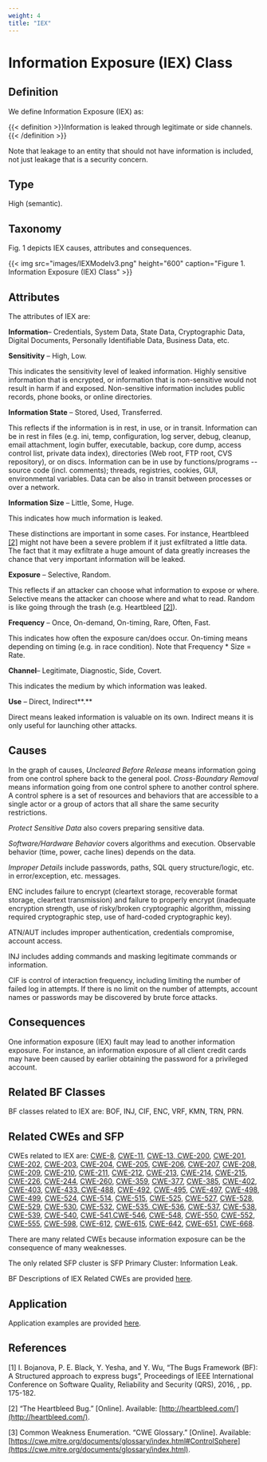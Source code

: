 ```yaml
---
weight: 4
title: "IEX"
---
```

# Information Exposure (IEX) Class

## Definition

We define Information Exposure (IEX) as:

{{< definition >}}Information is leaked through legitimate or side channels.{{< /definition >}}

Note that leakage to an entity that should not have information is included, not just leakage that is a security concern.

## Type

High (semantic).

## Taxonomy

Fig. 1 depicts IEX causes, attributes and consequences.

{{< img src="images/IEXModelv3.png" height="600" caption="Figure 1. Information Exposure (IEX) Class" >}}

## Attributes

The attributes of IEX are:

**Information**– Credentials, System Data, State Data, Cryptographic Data, Digital Documents, Personally Identifiable Data, Business Data, etc.

**Sensitivity** – High, Low.

This indicates the sensitivity level of leaked information. Highly sensitive information that is encrypted, or information that is non-sensitive would not result in harm if and exposed. Non-sensitive information includes public records, phone books, or online directories.

**Information State** – Stored, Used, Transferred.

This reflects if the information is in rest, in use, or in transit. Information can be in rest in files (e.g. ini, temp, configuration, log server, debug, cleanup, email attachment, login buffer, executable, backup, core dump, access control list, private data index), directories (Web root, FTP root, CVS repository), or on discs. Information can be in use by functions/programs -- source code (incl. comments); threads, registries, cookies, GUI, environmental variables. Data can be also in transit between processes or over a network.

**Information Size** – Little, Some, Huge.

This indicates how much information is leaked.

These distinctions are important in some cases. For instance, Heartbleed [\[2\]](#2) might not have been a severe problem if it just exfiltrated a little data. The fact that it may exfiltrate a huge amount of data greatly increases the chance that very important information will be leaked.

**Exposure** – Selective, Random.

This reflects if an attacker can choose what information to expose or where. Selective means the attacker can choose where and what to read. Random is like going through the trash (e.g. Heartbleed [\[2\]](#2)).

**Frequency** – Once, On-demand, On-timing, Rare, Often, Fast.

This indicates how often the exposure can/does occur. On-timing means depending on timing (e.g. in race condition). Note that Frequency * Size = Rate.

**Channel**– Legitimate, Diagnostic, Side, Covert.

This indicates the medium by which information was leaked.

**Use** – Direct, Indirect**.**

Direct means leaked information is valuable on its own. Indirect means it is only useful for launching other attacks.

## Causes

In the graph of causes, _Uncleared Before Release_ means information going from one control sphere back to the general pool. _Cross-Boundary Removal_ means information going from one control sphere to another control sphere. A control sphere is a set of resources and behaviors that are accessible to a single actor or a group of actors that all share the same security restrictions.

_Protect Sensitive Data_ also covers preparing sensitive data.

_Software/Hardware Behavior_ covers algorithms and execution. Observable behavior (time, power, cache lines) depends on the data.

_Improper Details_ include passwords, paths, SQL query structure/logic, etc. in error/exception, etc. messages.

ENC includes failure to encrypt (cleartext storage, recoverable format storage, cleartext transmission) and failure to properly encrypt (inadequate encryption strength, use of risky/broken cryptographic algorithm, missing required cryptographic step, use of hard-coded cryptographic key).

ATN/AUT includes improper authentication, credentials compromise, account access.

INJ includes adding commands and masking legitimate commands or information.

CIF is control of interaction frequency, including limiting the number of failed log in attempts. If there is no limit on the number of attempts, account names or passwords may be discovered by brute force attacks.

## Consequences

One information exposure (IEX) fault may lead to another information exposure. For instance, an information exposure of all client credit cards may have been caused by earlier obtaining the password for a privileged account.

## Related BF Classes

BF classes related to IEX are: BOF, INJ, CIF, ENC, VRF, KMN, TRN, PRN.

## Related CWEs and SFP

CWEs related to IEX are: [CWE-8](https://cwe.mitre.org/data/definitions/8.html), [CWE-11](https://cwe.mitre.org/data/definitions/11.html), [CWE-13](https://cwe.mitre.org/data/definitions/13.html)[, CWE-200](https://cwe.mitre.org/data/definitions/200.html), [CWE-201](https://cwe.mitre.org/data/definitions/201.html), [CWE-202](https://cwe.mitre.org/data/definitions/202.html), [CWE-203](https://cwe.mitre.org/data/definitions/203.html), [CWE-204](https://cwe.mitre.org/data/definitions/204.html), [CWE-205](https://cwe.mitre.org/data/definitions/205.html), [CWE-206](https://cwe.mitre.org/data/definitions/206.html), [CWE-207](https://cwe.mitre.org/data/definitions/207.html), [CWE-208](https://cwe.mitre.org/data/definitions/208.html)[, CWE-209](https://cwe.mitre.org/data/definitions/209.html), [CWE-210](https://cwe.mitre.org/data/definitions/210.html), [CWE-211](https://cwe.mitre.org/data/definitions/211.html), [CWE-212](https://cwe.mitre.org/data/definitions/212.html), [CWE-213](https://cwe.mitre.org/data/definitions/213.html), [CWE-214](https://cwe.mitre.org/data/definitions/214.html), [CWE-215](https://cwe.mitre.org/data/definitions/215.html), [CWE-226](https://cwe.mitre.org/data/definitions/226.html), [CWE-244](https://cwe.mitre.org/data/definitions/244.html), [CWE-260](https://cwe.mitre.org/data/definitions/260.html), [CWE-359](https://cwe.mitre.org/data/definitions/359.html), [CWE-377](https://cwe.mitre.org/data/definitions/377.html), [CWE-385](https://cwe.mitre.org/data/definitions/385.html), [CWE-402](https://cwe.mitre.org/data/definitions/402.html), [CWE-403](https://cwe.mitre.org/data/definitions/403.html), [CWE-433](https://cwe.mitre.org/data/definitions/433.html)[, CWE-488](https://cwe.mitre.org/data/definitions/488.html), [CWE-492](https://cwe.mitre.org/data/definitions/492.html), [CWE-495](https://cwe.mitre.org/data/definitions/495.html), [CWE-497](https://cwe.mitre.org/data/definitions/497.html), [CWE-498](https://cwe.mitre.org/data/definitions/498.html), [CWE-499](https://cwe.mitre.org/data/definitions/499.html), [CWE-524](https://cwe.mitre.org/data/definitions/524.html), [CWE-514](https://cwe.mitre.org/data/definitions/514.html), [CWE-515](https://cwe.mitre.org/data/definitions/515.html), [CWE-525](https://cwe.mitre.org/data/definitions/525.html), [CWE-527](https://cwe.mitre.org/data/definitions/527.html), [CWE-528](https://cwe.mitre.org/data/definitions/528.html), [CWE-529](https://cwe.mitre.org/data/definitions/529.html), [CWE-530](https://cwe.mitre.org/data/definitions/530.html), [CWE-532](https://cwe.mitre.org/data/definitions/532.html), [CWE-535](https://cwe.mitre.org/data/definitions/535.html)[, CWE-536](https://cwe.mitre.org/data/definitions/536.html), [CWE-537](https://cwe.mitre.org/data/definitions/537.html), [CWE-538](https://cwe.mitre.org/data/definitions/538.html), [CWE-539](https://cwe.mitre.org/data/definitions/539.html), [CWE-540](https://cwe.mitre.org/data/definitions/540.html), [CWE-541](https://cwe.mitre.org/data/definitions/541.html),[CWE-546](https://cwe.mitre.org/data/definitions/546.html), [CWE-548](https://cwe.mitre.org/data/definitions/548.html), [CWE-550](https://cwe.mitre.org/data/definitions/550.html), [CWE-552](https://cwe.mitre.org/data/definitions/552.html), [CWE-555](https://cwe.mitre.org/data/definitions/555.html), [CWE-598](https://cwe.mitre.org/data/definitions/598.html), [CWE-612](https://cwe.mitre.org/data/definitions/612.html), [CWE-615](https://cwe.mitre.org/data/definitions/615.html), [CWE-642](https://cwe.mitre.org/data/definitions/642.html), [CWE-651](https://cwe.mitre.org/data/definitions/651.html), [CWE-668](https://cwe.mitre.org/data/definitions/668.html).

There are many related CWEs because information exposure can be the consequence of many weaknesses.

The only related SFP cluster is SFP Primary Cluster: Information Leak.

BF Descriptions of IEX Related CWEs are provided [here](https://docs.google.com/document/d/1OEVDu_4NhQzTkUrZA9UoCfpVf2x8SlOnOq6_YA4N2Do/edit).

## Application

Application examples are provided [here](/Info/Old/Examples/IEX.md).

## References

\[1\] I. Bojanova, P. E. Black, Y. Yesha, and Y. Wu, “The Bugs Framework (BF): A Structured approach to express bugs”, Proceedings of IEEE International Conference on Software Quality, Reliability and Security (QRS), 2016, , pp. 175-182.

\[2\] “The Heartbleed Bug.” \[Online\]. Available: [http://heartbleed.com/](http://heartbleed.com/).

\[3\] Common Weakness Enumeration. “CWE Glossary.” \[Online\]. Available: [https://cwe.mitre.org/documents/glossary/index.html#ControlSphere](https://cwe.mitre.org/documents/glossary/index.html).